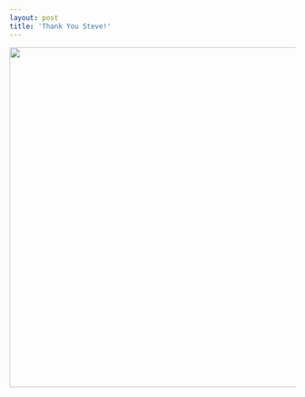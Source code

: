 ```yaml
---
layout: post
title: 'Thank You Steve!'
---
```

<a href="http://www.apple.com/stevejobs/"><img src="http://kinlane-productions.s3.amazonaws.com/apple/Apple-Steve-Jobs.png" alt="" width="600" align="center" /></a>